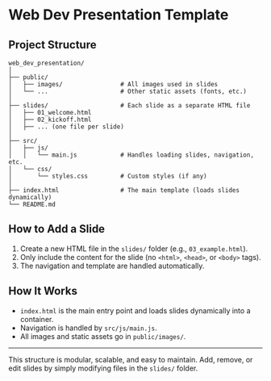 # Web Dev Presentation Template

## Project Structure

```
web_dev_presentation/
│
├── public/
│   ├── images/                # All images used in slides
│   └── ...                    # Other static assets (fonts, etc.)
│
├── slides/                    # Each slide as a separate HTML file
│   ├── 01_welcome.html
│   ├── 02_kickoff.html
│   ├── ... (one file per slide)
│
├── src/
│   ├── js/
│   │   └── main.js            # Handles loading slides, navigation, etc.
│   └── css/
│       └── styles.css         # Custom styles (if any)
│
├── index.html                 # The main template (loads slides dynamically)
└── README.md
```

## How to Add a Slide

1. Create a new HTML file in the `slides/` folder (e.g., `03_example.html`).
2. Only include the content for the slide (no `<html>`, `<head>`, or `<body>` tags).
3. The navigation and template are handled automatically.

## How It Works

- `index.html` is the main entry point and loads slides dynamically into a container.
- Navigation is handled by `src/js/main.js`.
- All images and static assets go in `public/images/`.

---

This structure is modular, scalable, and easy to maintain. Add, remove, or edit slides by simply modifying files in the `slides/` folder.
